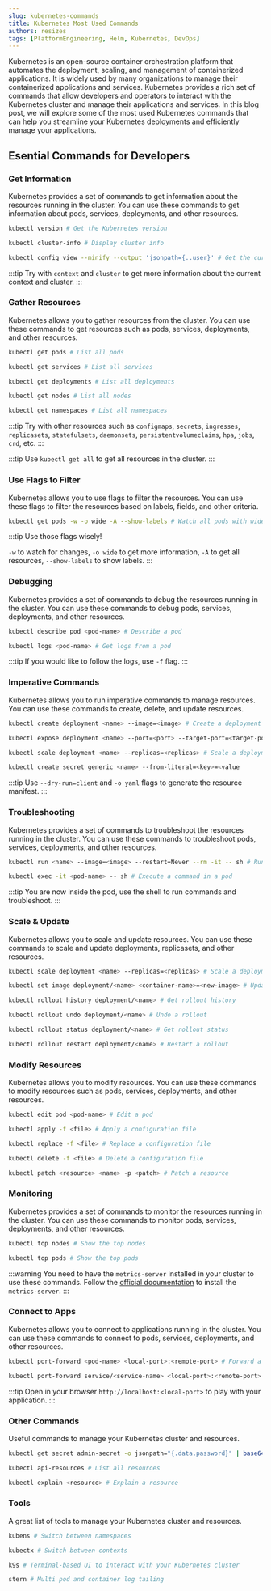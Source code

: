 ```yaml
---
slug: kubernetes-commands
title: Kubernetes Most Used Commands
authors: resizes
tags: [PlatformEngineering, Helm, Kubernetes, DevOps]
---
```


Kubernetes is an open-source container orchestration platform that automates the deployment, scaling, and management of containerized applications. It is widely used by many organizations to manage their containerized applications and services. Kubernetes provides a rich set of commands that allow developers and operators to interact with the Kubernetes cluster and manage their applications and services. In this blog post, we will explore some of the most used Kubernetes commands that can help you streamline your Kubernetes deployments and efficiently manage your applications.

<!--truncate-->

## Esential Commands for Developers

### Get Information

Kubernetes provides a set of commands to get information about the resources running in the cluster. You can use these commands to get information about pods, services, deployments, and other resources.

```bash
kubectl version # Get the Kubernetes version
```

```bash
kubectl cluster-info # Display cluster info
```

```bash
kubectl config view --minify --output 'jsonpath={..user}' # Get the current user
```

:::tip
Try with `context` and `cluster` to get more information about the current context and cluster.
:::

### Gather Resources

Kubernetes allows you to gather resources from the cluster. You can use these commands to get resources such as pods, services, deployments, and other resources.

```bash
kubectl get pods # List all pods
```

```bash
kubectl get services # List all services
```

```bash
kubectl get deployments # List all deployments
```

```bash
kubectl get nodes # List all nodes
```

```bash
kubectl get namespaces # List all namespaces
```

:::tip
Try with other resources such as `configmaps`, `secrets`, `ingresses`, `replicasets`, `statefulsets`, `daemonsets`, `persistentvolumeclaims`, `hpa`, `jobs`, `crd`, etc.
:::

:::tip
Use `kubectl get all` to get all resources in the cluster.
:::

### Use Flags to Filter

Kubernetes allows you to use flags to filter the resources. You can use these flags to filter the resources based on labels, fields, and other criteria.

```bash
kubectl get pods -w -o wide -A --show-labels # Watch all pods with wide output and labels
```

:::tip
Use those flags wisely!

`-w` to watch for changes, `-o wide` to get more information, `-A` to get all resources, `--show-labels` to show labels.
:::

### Debugging

Kubernetes provides a set of commands to debug the resources running in the cluster. You can use these commands to debug pods, services, deployments, and other resources.

```bash
kubectl describe pod <pod-name> # Describe a pod
```

```bash
kubectl logs <pod-name> # Get logs from a pod
```

:::tip
If you would like to follow the logs, use `-f` flag.
:::

### Imperative Commands

Kubernetes allows you to run imperative commands to manage resources. You can use these commands to create, delete, and update resources.

```bash
kubectl create deployment <name> --image=<image> # Create a deployment
```

```bash
kubectl expose deployment <name> --port=<port> --target-port=<target-port> --type=NodePort # Expose a deployment
```

```bash
kubectl scale deployment <name> --replicas=<replicas> # Scale a deployment
```

```bash
kubectl create secret generic <name> --from-literal=<key>=<value
```

:::tip
Use `--dry-run=client` and `-o yaml` flags to generate the resource manifest.
:::

### Troubleshooting

Kubernetes provides a set of commands to troubleshoot the resources running in the cluster. You can use these commands to troubleshoot pods, services, deployments, and other resources.

```bash
kubectl run <name> --image=<image> --restart=Never --rm -it -- sh # Run a pod for troubleshooting
```

```bash
kubectl exec -it <pod-name> -- sh # Execute a command in a pod
```

:::tip
You are now inside the pod, use the shell to run commands and troubleshoot.
:::

### Scale & Update

Kubernetes allows you to scale and update resources. You can use these commands to scale and update deployments, replicasets, and other resources.

```bash
kubectl scale deployment <name> --replicas=<replicas> # Scale a deployment
```

```bash
kubectl set image deployment/<name> <container-name>=<new-image> # Update a deployment
```

```bash
kubectl rollout history deployment/<name> # Get rollout history
```

```bash
kubectl rollout undo deployment/<name> # Undo a rollout
```

```bash
kubectl rollout status deployment/<name> # Get rollout status
```

```bash
kubectl rollout restart deployment/<name> # Restart a rollout
```

### Modify Resources

Kubernetes allows you to modify resources. You can use these commands to modify resources such as pods, services, deployments, and other resources.

```bash
kubectl edit pod <pod-name> # Edit a pod
```

```bash
kubectl apply -f <file> # Apply a configuration file
```

```bash
kubectl replace -f <file> # Replace a configuration file
```

```bash
kubectl delete -f <file> # Delete a configuration file
```

```bash
kubectl patch <resource> <name> -p <patch> # Patch a resource
```

### Monitoring

Kubernetes provides a set of commands to monitor the resources running in the cluster. You can use these commands to monitor pods, services, deployments, and other resources.

```bash
kubectl top nodes # Show the top nodes
```

```bash
kubectl top pods # Show the top pods
```

:::warning
You need to have the `metrics-server` installed in your cluster to use these commands. Follow the [official documentation](https:///github.com/kubernetes-sigs/metrics-server) to install the `metrics-server`.
:::

### Connect to Apps

Kubernetes allows you to connect to applications running in the cluster. You can use these commands to connect to pods, services, deployments, and other resources.

```bash
kubectl port-forward <pod-name> <local-port>:<remote-port> # Forward a port
```

```bash
kubectl port-forward service/<service-name> <local-port>:<remote-port> # Forward a port for a service
```

:::tip
Open in your browser `http://localhost:<local-port>` to play with your application.
:::

### Other Commands

Useful commands to manage your Kubernetes cluster and resources.

```bash
kubectl get secret admin-secret -o jsonpath="{.data.password}" | base64 --decode # Get a secret
```

```bash
kubectl api-resources # List all resources
```

```bash
kubectl explain <resource> # Explain a resource
```

### Tools

A great list of tools to manage your Kubernetes cluster and resources.

```bash
kubens # Switch between namespaces
```

```bash
kubectx # Switch between contexts
```

```bash
k9s # Terminal-based UI to interact with your Kubernetes cluster
```

```bash
stern # Multi pod and container log tailing
```
